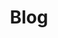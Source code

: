 ---
title: "Blog"
layout: "blog"
summary: "My latest writings"
show_post_thumbnail: true
thumbnail: "img/thumbnails/blog.jpg"
---